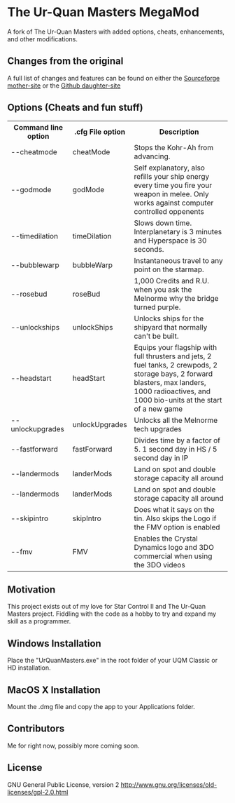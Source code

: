 # The Ur-Quan Masters MegaMod
A fork of The Ur-Quan Masters with added options, cheats, enhancements, and other modifications.

## Changes from the original

A full list of changes and features can be found on either the [Sourceforge mother-site](http://uqm-mods.sourceforge.net/Features) or the [Github daughter-site](https://serosis.github.io/#Features)

## Options (Cheats and fun stuff)

<table>
	<tr>
		<th>Command line option</th>
		<th>.cfg File option</th>
		<th>Description</th>
	</tr>
	<tr>
		<td>--cheatmode</td>
		<td>cheatMode</td>
		<td>Stops the Kohr-Ah from advancing.</td>
	</tr>
	<tr>
		<td>--godmode</td>
		<td>godMode</td>
		<td>
			Self explanatory, also refills your ship energy every time you fire your weapon in melee. 
			Only works against computer controlled oppenents
		</td>
	</tr>
	<tr>
		<td>--timedilation</td>
		<td>timeDilation</td>
		<td>Slows down time. Interplanetary is 3 minutes and Hyperspace is 30 seconds.</td>
	</tr>
	<tr>
		<td>--bubblewarp</td>
		<td>bubbleWarp</td>
		<td>Instantaneous travel to any point on the starmap.</td>
	</tr>
	<tr>
		<td>--rosebud</td>
		<td>roseBud</td>
		<td>1,000 Credits and R.U. when you ask the Melnorme why the bridge turned purple.</td>
	</tr>
	<tr>
		<td>--unlockships</td>
		<td>unlockShips</td>
		<td>Unlocks ships for the shipyard that normally can't be built.</td>
	</tr>
	<tr>
		<td>--headstart</td>
		<td>headStart</td>
		<td>
			Equips your flagship with full thrusters and jets, 2 fuel tanks, 2 crewpods, 
			2 storage bays, 2 forward blasters, max landers, 1000 radioactives, and 1000 bio-units
			at the start of a new game
		</td>
	</tr>
	<tr>
		<td>--unlockupgrades</td>
		<td>unlockUpgrades</td>
		<td>Unlocks all the Melnorme tech upgrades</td>
	</tr>
	<tr>
		<td>--fastforward</td>
		<td>fastForward</td>
		<td>Divides time by a factor of 5. 1 second day in HS / 5 second day in IP</td>
	</tr>
	<tr>
		<td>--landermods</td>
		<td>landerMods</td>
		<td>Land on spot and double storage capacity all around</td>
	</tr>
	<tr>
		<td>--landermods</td>
		<td>landerMods</td>
		<td>Land on spot and double storage capacity all around</td>
	</tr>
	<tr>
		<td>--skipintro</td>
		<td>skipIntro</td>
		<td>Does what it says on the tin. Also skips the Logo if the FMV option is enabled</td>
	</tr>
	<tr>
		<td>--fmv</td>
		<td>FMV</td>
		<td>Enables the Crystal Dynamics logo and 3DO commercial when using the 3DO videos</td>
	</tr>
</table>

## Motivation

This project exists out of my love for Star Control II and The Ur-Quan Masters project. Fiddling with the code as a hobby to try and expand my skill as a programmer.

## Windows Installation

Place the "UrQuanMasters.exe" in the root folder of your UQM Classic or HD installation.

## MacOS X Installation

Mount the .dmg file and copy the app to your Applications folder.

## Contributors

Me for right now, possibly more coming soon.

## License

GNU General Public License, version 2 http://www.gnu.org/licenses/old-licenses/gpl-2.0.html
